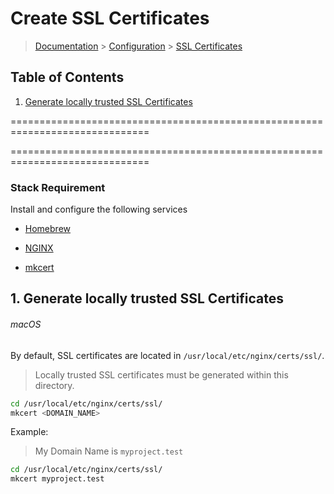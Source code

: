 # Create SSL Certificates

> [Documentation](../readme.md) > [Configuration](readme.md) > [SSL Certificates](ssl-certificates.md)

## Table of Contents
1. [Generate locally trusted SSL Certificates](#markdown-header-1-generate-locally-trusted-ssl-certificates)

==============================================================================

==============================================================================

### Stack Requirement
Install and configure the following services
- [Homebrew](../installation/macos/homebrew.md)

- [NGINX](../installation/macos/nginx.md)

- [mkcert](../installation/macos/mkcert.md)

## 1. Generate locally trusted SSL Certificates

###### macOS
By default, SSL certificates are located in `/usr/local/etc/nginx/certs/ssl/`.

> Locally trusted SSL certificates must be generated within this directory.

```bash
cd /usr/local/etc/nginx/certs/ssl/
mkcert <DOMAIN_NAME>
```

Example:
> My Domain Name is `myproject.test`

```bash
cd /usr/local/etc/nginx/certs/ssl/
mkcert myproject.test
```
